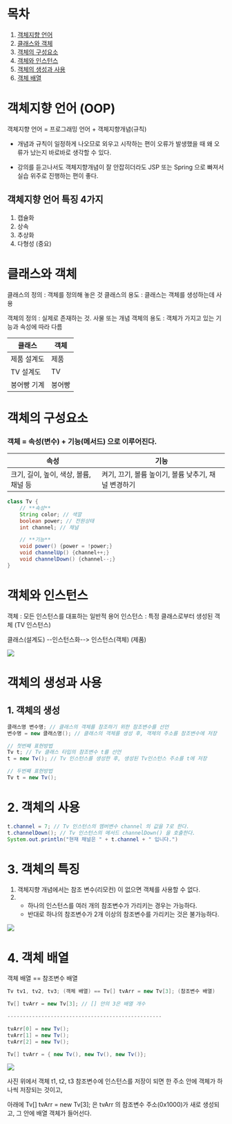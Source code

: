 
# 목차

1. [객체지향 언어](#객체지향-언어)
2. [클래스와 객체](#클래스와-객체)
3. [객체의 구성요소](#객체의-구성요소)
4. [객체와 인스턴스](#객체와-인스턴스)
5. [객체의 생성과 사용](#객체의-생성과-사용)
6. [객체 배열](#객체-배열)


# 객체지향 언어 (OOP)

객체지향 언어 = 프로그래밍 언어 + 객체지향개념(규칙)

- 개념과 규칙이 일정하게 나오므로 외우고 시작하는 편이 오류가 발생했을 때 왜 오류가 났는지 바로바로 생각할 수 있다.

- 강의를 듣고나서도 객체지향개념이 잘 안잡히더라도 JSP 또는 Spring 으로 빠져서 실습 위주로 진행하는 편이 좋다.

## 객체지향 언어 특징 4가지

1. 캡슐화
2. 상속
3. 추상화
4. 다형성 (중요)

# 클래스와 객체

클래스의 정의 : 객체를 정의해 놓은 것
클래스의 용도 : 클래스는 객체를 생성하는데 사용

객체의 정의 : 실제로 존재하는 것. 사물 또는 개념
객체의 용도 : 객체가 가지고 있는 기능과 속성에 따라 다름

클래스|객체|
|------|---|
|제품 설계도|제품|
|TV 설계도|TV|
|붕어빵 기계|붕어빵|

# 객체의 구성요소

### 객체 = 속성(변수) + 기능(메서드) 으로 이루어진다.

속성|기능|
|------|---|
|크기, 길이, 높이, 색상, 볼륨, 채널 등| 켜기, 끄기, 볼륨 높이기, 볼륨 낮추기, 채널 변경하기|

```java
class Tv {
    // **속성**
    String color; // 색깔
    boolean power; // 전원상태
    int channel; // 채널

    // **기능**
    void power() {power = !power;}
    void channelUp() {channel++;}
    void channelDown() {channel--;}
}
```

# 객체와 인스턴스

객체 : 모든 인스턴스를 대표하는 일반적 용어
인스턴스 : 특정 클래스로부터 생성된 객체 (TV 인스턴스)

클래스(설계도) --인스턴스화--> 인스턴스(객체) (제품)

![](https://velog.velcdn.com/images/ant0410/post/a181947f-a0ce-49dc-9938-216e90fbea90/image.png)

# 객체의 생성과 사용

## 1. 객체의 생성

```java
클래스명 변수명; // 클래스의 객체를 참조하기 위한 참조변수를 선언
변수명 = new 클래스명(); // 클래스의 객체를 생성 후, 객체의 주소를 참조변수에 저장

// 첫번째 표현방법
Tv t; // Tv 클래스 타입의 참조변수 t를 선언
t = new Tv(); // Tv 인스턴스를 생성한 후, 생성된 Tv인스턴스 주소를 t에 저장

// 두번째 표현방법
Tv t = new Tv();
```

# 2. 객체의 사용

```java
t.channel = 7; // Tv 인스턴스의 멤버변수 channel 의 값을 7로 한다.
t.channelDown(); // Tv 인스턴스의 메서드 channelDown() 을 호출한다.
System.out.println("현재 채널은 " + t.channel + " 입니다.")
```

# 3. 객체의 특징

1. 객체지향 개념에서는 참조 변수(리모컨) 이 없으면 객체를 사용할 수 없다.
2. - 하나의 인스턴스를 여러 개의 참조변수가 가리키는 경우는 가능하다. 
   - 반대로 하나의 참조변수가 2개 이상의 참조변수를 가리키는 것은 불가능하다.

![](https://velog.velcdn.com/images/ant0410/post/5abbe9ee-4063-4a3f-95e3-41689c5d1348/image.png)

# 4. 객체 배열

객체 배열 == 참조변수 배열

```java
Tv tv1, tv2, tv3; (객체 배열) == Tv[] tvArr = new Tv[3]; (참조변수 배열)

Tv[] tvArr = new Tv[3]; // [] 안의 3은 배열 개수

--------------------------------------------------

tvArr[0] = new Tv();
tvArr[1] = new Tv();
tvArr[2] = new Tv();

Tv[] tvArr = { new Tv(), new Tv(), new Tv()};
```

![](https://velog.velcdn.com/images/ant0410/post/61f8a616-52b6-4d94-a1b4-ae0d74a6c917/image.png)

사진 위에서 객체 t1, t2, t3 참조변수에 인스턴스를 저장이 되면 한 주소 안에 객체가 하나씩 저장되는 것이고,

아래에 Tv[] tvArr = new Tv[3]; 은 tvArr 의 참조변수 주소(0x1000)가 새로 생성되고, 그 안에 배열 객체가 들어선다. 